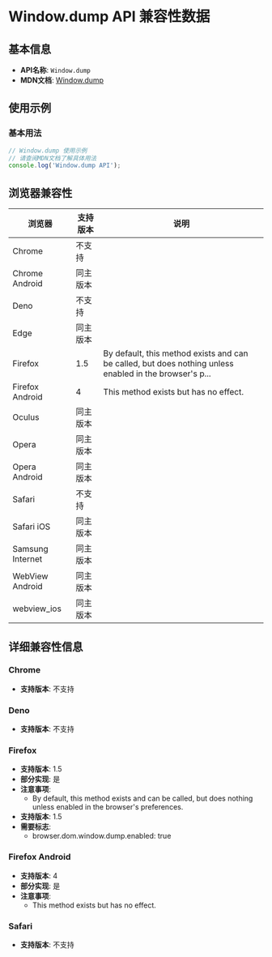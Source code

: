 # Window.dump API 兼容性数据

## 基本信息

- **API名称**: `Window.dump`
- **MDN文档**: [Window.dump](https://developer.mozilla.org/docs/Web/API/Window/dump)

## 使用示例

### 基本用法

```javascript
// Window.dump 使用示例
// 请查阅MDN文档了解具体用法
console.log('Window.dump API');
```

## 浏览器兼容性

| 浏览器 | 支持版本 | 说明 |
|--------|----------|------|
| Chrome | 不支持 |  |
| Chrome Android | 同主版本 |  |
| Deno | 不支持 |  |
| Edge | 同主版本 |  |
| Firefox | 1.5 | By default, this method exists and can be called, but does nothing unless enabled in the browser's p... |
| Firefox Android | 4 | This method exists but has no effect. |
| Oculus | 同主版本 |  |
| Opera | 同主版本 |  |
| Opera Android | 同主版本 |  |
| Safari | 不支持 |  |
| Safari iOS | 同主版本 |  |
| Samsung Internet | 同主版本 |  |
| WebView Android | 同主版本 |  |
| webview_ios | 同主版本 |  |

## 详细兼容性信息

### Chrome

- **支持版本**: 不支持

### Deno

- **支持版本**: 不支持

### Firefox

- **支持版本**: 1.5
- **部分实现**: 是
- **注意事项**:
  - By default, this method exists and can be called, but does nothing unless enabled in the browser's preferences.
- **支持版本**: 1.5
- **需要标志**: 
  - browser.dom.window.dump.enabled: true

### Firefox Android

- **支持版本**: 4
- **部分实现**: 是
- **注意事项**:
  - This method exists but has no effect.

### Safari

- **支持版本**: 不支持

